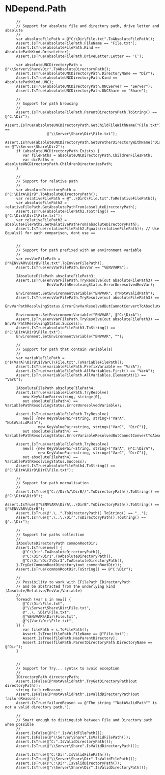 NDepend.Path
============


         //
         // Support for absolute file and directory path, drive letter and absolute
         //
         var absoluteFilePath = @"C:\Dir\File.txt".ToAbsoluteFilePath();
         Assert.IsTrue(absoluteFilePath.FileName == "File.txt");
         Assert.IsTrue(absoluteFilePath.Kind == AbsolutePathKind.DriveLetter);
         Assert.IsTrue(absoluteFilePath.DriveLetter.Letter == 'C');

         var absoluteUNCDirectoryPath = @"\\Server\Share\Dir".ToAbsoluteDirectoryPath();
         Assert.IsTrue(absoluteUNCDirectoryPath.DirectoryName == "Dir");
         Assert.IsTrue(absoluteUNCDirectoryPath.Kind == AbsolutePathKind.UNC);
         Assert.IsTrue(absoluteUNCDirectoryPath.UNCServer == "Server");
         Assert.IsTrue(absoluteUNCDirectoryPath.UNCShare == "Share");

         //
         // Support for path browsing
         //
         Assert.IsTrue(absoluteFilePath.ParentDirectoryPath.ToString() == @"C:\Dir");
         Assert.IsTrue(absoluteUNCDirectoryPath.GetChildFileWithName("File.txt").ToString() ==
                       @"\\Server\Share\Dir\File.txt");
         Assert.IsTrue(absoluteUNCDirectoryPath.GetBrotherDirectoryWithName("Dir2").ToString() == @"\\Server\Share\Dir2");
         if (absoluteUNCDirectoryPath.Exists) {
            var filePaths = absoluteUNCDirectoryPath.ChildrenFilesPath;
            var dirPaths = absoluteUNCDirectoryPath.ChildrenDirectoriesPath;
         }

         //
         // Support for relative path
         //
         var absoluteDirectoryPath = @"C:\DirA\DirB".ToAbsoluteDirectoryPath();
         var relativeFilePath = @"..\DirC\File.txt".ToRelativeFilePath();
         var absoluteFilePath2 = relativeFilePath.GetAbsolutePathFrom(absoluteDirectoryPath);
         Assert.IsTrue(absoluteFilePath2.ToString() == @"C:\DirA\DirC\File.txt");
         var relativeFilePath2 = absoluteFilePath2.GetRelativePathFrom(absoluteDirectoryPath);
         Assert.IsTrue(relativeFilePath2.Equals(relativeFilePath)); // Use Equals() for path comparison, dont use ==


         //
         // Support for path prefixed with an environment variable
         //
         var envVarFilePath = @"%ENVVAR%\DirB\File.txt".ToEnvVarFilePath();
         Assert.IsTrue(envVarFilePath.EnvVar == "%ENVVAR%");

         IAbsoluteFilePath absoluteFilePath3;
         Assert.IsTrue(envVarFilePath.TryResolve(out absoluteFilePath3) ==
                       EnvVarPathResolvingStatus.ErrorUnresolvedEnvVar);

         Environment.SetEnvironmentVariable("ENVVAR", @"NotAValidPath");
         Assert.IsTrue(envVarFilePath.TryResolve(out absoluteFilePath3) ==
                       EnvVarPathResolvingStatus.ErrorEnvVarResolvedButCannotConvertToAbsolutePath);

         Environment.SetEnvironmentVariable("ENVVAR", @"C:\DirA");
         Assert.IsTrue(envVarFilePath.TryResolve(out absoluteFilePath3) == EnvVarPathResolvingStatus.Success);
         Assert.IsTrue(absoluteFilePath3.ToString() == @"C:\DirA\DirB\File.txt");
         Environment.SetEnvironmentVariable("ENVVAR", "");

         //
         // Support for path that contain variable(s)
         //
         var variableFilePath = @"$(VarA)\DirB\$(VarC)\File.txt".ToVariableFilePath();
         Assert.IsTrue(variableFilePath.PrefixVariable == "VarA");
         Assert.IsTrue(variableFilePath.AllVariables.First() == "VarA");
         Assert.IsTrue(variableFilePath.AllVariables.ElementAt(1) == "VarC");

         IAbsoluteFilePath absoluteFilePath4;
         Assert.IsTrue(variableFilePath.TryResolve(
            new KeyValuePair<string, string>[0],
            out absoluteFilePath4) == VariablePathResolvingStatus.ErrorUnresolvedVariable);

         Assert.IsTrue(variableFilePath.TryResolve(
            new[] {new KeyValuePair<string, string>("VarA", "NotAValidPath"),
                   new KeyValuePair<string, string>("VarC", "DirC")},
            out absoluteFilePath4) == VariablePathResolvingStatus.ErrorVariableResolvedButCannotConvertToAbsolutePath);

         Assert.IsTrue(variableFilePath.TryResolve(
            new[] {new KeyValuePair<string, string>("VarA", @"C:\DirA"),
                   new KeyValuePair<string, string>("VarC", "DirC")},
            out absoluteFilePath4) == VariablePathResolvingStatus.Success);
         Assert.IsTrue(absoluteFilePath4.ToString() == @"C:\DirA\DirB\DirC\File.txt");

         //
         // Support for path normalisation
         //
         Assert.IsTrue(@"C://DirA/\DirB//".ToDirectoryPath().ToString() == @"C:\DirA\DirB");
         Assert.IsTrue(@"%ENVVAR%\DirA\..\DirB".ToDirectoryPath().ToString() == @"%ENVVAR%\DirB");
         Assert.IsTrue(@".\..".ToDirectoryPath().ToString() == "..");
         Assert.IsTrue(@".\..\.\Dir".ToDirectoryPath().ToString() == @"..\Dir");

         //
         // Support for paths collection
         //
         IAbsoluteDirectoryPath commonRootDir;
         Assert.IsTrue(new[] {
            @"C:\Dir".ToAbsoluteDirectoryPath(),
            @"C:\Dir\Dir1".ToAbsoluteDirectoryPath(),
            @"C:\Dir\Dir2\Dir3".ToAbsoluteDirectoryPath(),
         }.TryGetCommonRootDirectory(out commonRootDir));
         Assert.IsTrue(commonRootDir.ToString() == @"C:\Dir");

         //
         // Possibility to work with IFilePath IDirectoryPath
         // and be abstracted from the underlying kind (Absolute/Relative/EnvVar/Variable)
         //
         foreach (var s in new[] {
            @"C:\Dir\File.txt",
            @"\\Server\Share\Dir\File.txt",
            @"..\..\Dir\File.txt",
            @"%ENVVAR%\Dir\File.txt",
            @"$(Var)\Dir\File.txt",
         }) {
            var filePath = s.ToFilePath();
            Assert.IsTrue(filePath.FileName == @"File.txt");
            Assert.IsTrue(filePath.HasParentDirectory);
            Assert.IsTrue(filePath.ParentDirectoryPath.DirectoryName == @"Dir");
         }


         //
         // Support for Try... syntax to avoid exception
         //
         IDirectoryPath directoryPath;
         Assert.IsFalse(@"NotAValidPath".TryGetDirectoryPath(out directoryPath));
         string failureReason;
         Assert.IsFalse(@"NotAValidPath".IsValidDirectoryPath(out failureReason));
         Assert.IsTrue(failureReason == @"The string ""NotAValidPath"" is not a valid directory path.");

         //
         // Smart enough to distinguish between File and Directory path when possible
         //
         Assert.IsFalse(@"C:".IsValidFilePath());
         Assert.IsFalse(@"\\Server\Share".IsValidFilePath());
         Assert.IsTrue(@"C:".IsValidDirectoryPath());
         Assert.IsTrue(@"\\Server\Share".IsValidDirectoryPath());

         Assert.IsTrue(@"C:\Dir".IsValidFilePath());
         Assert.IsTrue(@"\\Server\Share\Dir".IsValidFilePath());
         Assert.IsTrue(@"C:\Dir".IsValidDirectoryPath());
         Assert.IsTrue(@"\\Server\Share\Dir".IsValidDirectoryPath());
